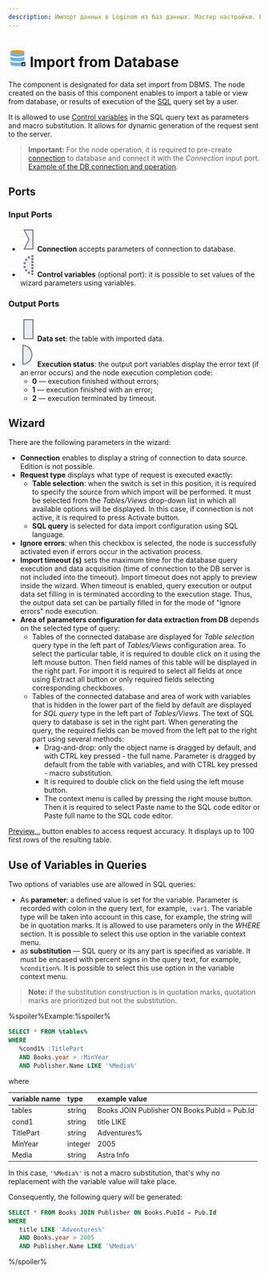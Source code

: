 ```yaml
---
description: Импорт данных в Loginom из баз данных. Мастер настройки. Варианты извлечения данных из БД. SQL запрос.
---
```

# ![ ](./../../images/icons/common/data-sources/db-database-import_default.svg) Import from Database

The component is designated for data set import from DBMS. The node created on the basis of this component enables to import a table or view from database, or results of execution of the [SQL](https://wiki.loginom.ru/articles/sql.html) query set by a user.

It is allowed to use [Control variables](./../../workflow/variables/control-variables.md) in the SQL query text as parameters and macro substitution. It allows for dynamic generation of the request sent to the server. 

> **Important:** For the node operation, it is required to pre-create [connection](./../connections/README.md) to database and connect it with the *Connection* input port. [Example of the DB connection and operation](./../../quick-start/database.md).

## Ports

### Input Ports

* ![ ](./../../images/icons/app/node/ports/inputs/link_inactive.svg) **Connection** accepts parameters of connection to database.
* ![ ](./../../images/icons/app/node/ports/inputs-optional/variable_inactive.svg) **Control variables** (optional port): it is possible to set values of the wizard parameters using variables.

### Output Ports

* ![ ](./../../images/icons/app/node/ports/inputs/table_inactive.svg) **Data set**: the table with imported data.
* ![ ](./../../images/icons/app/node/ports/outputs/variable_inactive.svg) **Execution status**: the output port variables display the error text (if an error occurs) and the node execution completion code:
   * **0** — execution finished without errors;
   * **1** — execution finished with an error;
   * **2** — execution terminated by timeout.

## Wizard

There are the following parameters in the wizard:

* **Connection** enables to display a string of connection to data source. Edition is not possible.
* **Request type** displays what type of request is executed exactly:
   * **Table selection**: when the switch is set in this position, it is required to specify the source from which import will be performed. It must be selected from the *Tables/Views* drop-down list  in which all available options will be displayed. In this case, if connection is not active, it is required to press Activate button.
   * **SQL query** is selected for data import configuration using SQL language.
* **Ignore errors**: when this checkbox is selected, the node is successfully activated even if errors occur in the activation process.
* **Import timeout (s)** sets the maximum time for the database query execution and data acquisition (time of connection to the DB server is not included into the timeout). Import timeout does not apply to preview inside the wizard. When timeout is enabled, query execution or output data set filling in is terminated according to the execution stage. Thus, the output data set can be partially filled in for the mode of "Ignore errors" node execution.
* **Area of parameters configuration for data extraction from DB** depends on the selected type of query:
   * Tables of the connected database are displayed for *Table selection* query type in the left part of *Tables/Views* configuration area. To select the particular table, it is required to double click on it using the left mouse button. Then field names of this table will be displayed in the right part. For import it is required to select all fields at once using Extract all button or only required fields selecting corresponding checkboxes.
   * Tables of the connected database and area of work with variables that is hidden in the lower part of the field by default are displayed for *SQL query* type in the left part of *Tables/Views*. The text of SQL query to database is set in the right part. When generating the query, the required fields can be moved from the left pat to the right part using several methods:
      * Drag-and-drop: only the object name is dragged by default, and with CTRL key pressed - the full name. Parameter is dragged by default from the table with variables, and with CTRL key pressed - macro substitution.
      * It is required to double click on the field using the left mouse button.
      * The context menu is called by pressing the right mouse button. Then it is required to select Paste name to the SQL code editor or Paste full name to the SQL code editor.

[Preview…](./../../visualization/preview/preview.md) button enables to access request accuracy. It displays up to 100 first rows of the resulting table.

## Use of Variables in Queries

Two options of variables use are allowed in SQL queries:

* As **parameter**: a defined value is set for the variable. Parameter is recorded with colon in the query text, for example, `:var1`. The variable type will be taken into account in this case, for example, the string will be in quotation marks.  It is allowed to use parameters only in the *WHERE* section. It is possible to select this use option in the variable context menu.
* as **substitution** — SQL query or its any part is specified as variable. It must be encased with percent signs in the query text, for example, `%condition%`. It is possible to select this use option in the variable context menu.

> **Note:** if the substitution construction is in quotation marks, quotation marks are prioritized but not the substitution.

%spoiler%Example:%spoiler%

```sql
SELECT * FROM %tables%
WHERE
   %cond1% :TitlePart
   AND Books.year > :MinYear
   AND Publisher.Name LIKE '%Media%'
```

where 

| variable name | type | example value |
|:---|:---|:---|
| tables | string | Books JOIN Publisher ON Books.PubId = Pub.Id |
| cond1 | string | title LIKE |
| TitlePart | string | Adventures% |
| MinYear | integer | 2005 |
| Media | string | Astra Info |

In this case, `'%Media%'` is not a macro substitution, that's why no replacement with the variable value will take place.

Consequently, the following query will be generated:

```sql
SELECT * FROM Books JOIN Publisher ON Books.PubId = Pub.Id
WHERE
   title LIKE 'Adventures%'
   AND Books.year > 2005
   AND Publisher.Name LIKE '%Media%'
```

%/spoiler%
